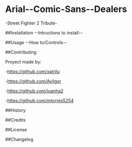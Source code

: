 # Arial--Comic-Sans--Dealers

-Street Fighter 2 Tribute-

##Installation
--Intructions to install--

##Usage
--How to/Controls--

##Contributing

Proyect made by:

-https://github.com/xatrilu

-https://github.com/Avilgor

-https://github.com/juanha2

-https://github.com/mtorres5254


##History


##Credits


##License


##Changelog
